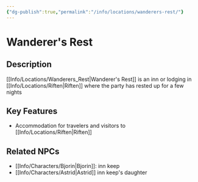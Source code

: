 ```yaml
---
{"dg-publish":true,"permalink":"/info/locations/wanderers-rest/"}
---
```


# Wanderer's Rest

## Description
[[Info/Locations/Wanderers_Rest\|Wanderer's Rest]] is an inn or lodging in [[Info/Locations/Riften\|Riften]] where the party has rested up for a few nights

## Key Features
- Accommodation for travelers and visitors to [[Info/Locations/Riften\|Riften]]

## Related NPCs
- [[Info/Characters/Bjorin\|Bjorin]]: inn keep
- [[Info/Characters/Astrid\|Astrid]] inn keep's daughter